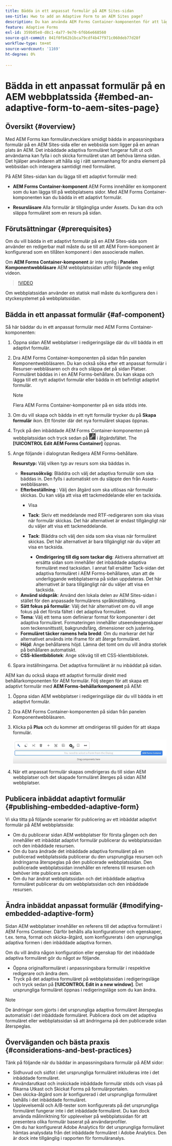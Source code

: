 ```yaml
---
title: Bädda in ett anpassat formulär på AEM Sites-sidan
seo-title: Hwo to add an Adaptive Form to an AEM Sites page?
description: Du kan använda AEM Forms Container-komponenten för att lägga till eller bädda in adaptiv Forms på en AEM Sites-sida för att fylla i och skicka ett formulär utan att lämna AEM Sites-sidorna.
feature: Adaptive Forms
exl-id: 359b05e8-d8c1-4a77-9e70-6f6b6e668560
source-git-commit: 041f0fb62b1bca79cdf4b47f971c060deb77d28f
workflow-type: tm+mt
source-wordcount: '1169'
ht-degree: 0%

---
```


# Bädda in ett anpassat formulär på en AEM webbplatssida {#embed-an-adaptive-form-to-aem-sites-page}

## Översikt {#overview}

Med AEM Forms kan formulärutvecklare smidigt bädda in anpassningsbara formulär på en AEM Sites-sida eller en webbsida som ligger på en annan plats än AEM. Det inbäddade adaptiva formuläret fungerar fullt ut och användarna kan fylla i och skicka formuläret utan att behöva lämna sidan. Det hjälper användaren att hålla sig i rätt sammanhang för andra element på webbsidan och interagera samtidigt med formuläret.

<!-- For information about embedding an Adaptive Form in an external web page, see [Embed Adaptive Form in external web page](/help/forms/using/embed-adaptive-form-external-web-page.md). -->

På AEM Sites-sidan kan du lägga till ett adaptivt formulär med:

* **AEM Forms Container-komponent**
AEM Forms innehåller en komponent som du kan lägga till på webbplatsens sidor. Med AEM Forms Container-komponenten kan du bädda in ett adaptivt formulär.

* **Resursläsare**
Alla formulär är tillgängliga under Assets. Du kan dra och släppa formuläret som en resurs på sidan.

## Förutsättningar {#prerequisites}

Om du vill bädda in ett adaptivt formulär på en AEM Sites-sida som använder en redigerbar mall måste du se till att AEM Form-komponent är konfigurerad som en tillåten komponent i den associerade mallen.

Om **AEM Forms Container-komponent** är inte synlig i **Panelen Komponentwebbläsare** AEM webbplatssidan utför följande steg enligt videon.

>[!VIDEO](https://video.tv.adobe.com/v/3410544)

Om webbplatssidan använder en statisk mall måste du konfigurera den i styckesystemet på webbplatssidan.

## Bädda in ett anpassat formulär {#af-component}

Så här bäddar du in ett anpassat formulär med AEM Forms Container-komponenten:

1. Öppna sidan AEM webbplatser i redigeringsläge där du vill bädda in ett adaptivt formulär.
1. Dra AEM Forms Container-komponenten på sidan från panelen Komponentwebbläsaren. Du kan också söka efter ett anpassat formulär i Resurser-webbläsaren och dra och släppa det på sidan Platser. Formuläret bäddas in i en AEM Forms-behållare. Du kan skapa och lägga till ett nytt adaptivt formulär eller bädda in ett befintligt adaptivt formulär.

   >[!NOTE]
   >
   >Flera AEM Forms Container-komponenter på en sida stöds inte.

1. Om du vill skapa och bädda in ett nytt formulär trycker du på **Skapa formulär** ikon. Ett fönster där det nya formuläret skapas öppnas.

1. Tryck på den inbäddade AEM Forms Container-komponenten på webbplatssidan och tryck sedan på ![settings_icon](assets/settings_icon.png) i åtgärdsfältet. The **[!UICONTROL Edit AEM Forms Container]** öppnas.
1. Ange följande i dialogrutan Redigera AEM Forms-behållare.

   **Resurstyp:** Välj vilken typ av resurs som ska bäddas in.
   * **Resurssökväg**: Bläddra och välj det adaptiva formulär som ska bäddas in. Den fylls i automatiskt om du släppte den från Assets-webbläsaren.
   * **Efterbeställning** : Välj den åtgärd som ska utlösas när formulär skickas. Du kan välja att visa ett tackmeddelande eller en tacksida.
      * Visa

      * **Tack**: Skriv ett meddelande med RTF-redigeraren som ska visas när formulär skickas. Det här alternativet är endast tillgängligt när du väljer att visa ett tackmeddelande.
      * **Tack**: Bläddra och välj den sida som ska visas när formuläret skickas. Det här alternativet är bara tillgängligt när du väljer att visa en tacksida.
         * **Omdirigering till dig som tackar dig**: Aktivera alternativet att ersätta sidan som innehåller det inbäddade adaptiva formuläret med tacksidan. I annat fall ersätter Tack-sidan det adaptiva formuläret i AEM Forms-behållaren, utan att de underliggande webbplatserna på sidan uppdateras. Det här alternativet är bara tillgängligt när du väljer att visa en tacksida.
   * **Använd sidspråk**: Använd den lokala delen av AEM Sites-sidan i stället för den anpassade formulärens språkinställning.
   * **Sätt fokus på formulär**: Välj det här alternativet om du vill ange fokus på det första fältet i det adaptiva formuläret.
   * **Tema**: Välj ett tema som definierar format för komponenter i det adaptiva formuläret. Formateringen innehåller utseendeegenskaper som teckensnittsstil, bakgrundsfärg, dimensioner och justering.
   * **Formuläret täcker ramens hela bredd**: Om du markerar det här alternativet används inte iframe för att återge formuläret.
   * **Höjd**: Ange behållarens höjd. Lämna det tomt om du vill ändra storlek på behållaren automatiskt.
   * **CSS-klientbibliotek**: Ange sökväg till ett CSS-klientbibliotek.

1. Spara inställningarna. Det adaptiva formuläret är nu inbäddat på sidan.

AEM kan du också skapa ett adaptivt formulär direkt med behållarkomponenten för AEM formulär. Följ stegen för att skapa ett adaptivt formulär med **AEM Forms-behållarkomponent** på AEM:
1. Öppna sidan AEM webbplatser i redigeringsläge där du vill bädda in ett adaptivt formulär.
1. Dra AEM Forms Container-komponenten på sidan från panelen Komponentwebbläsaren.
1. Klicka på **Plus** och du kommer att omdirigeras till guiden för att skapa formulär.

   ![AEM Form Container Component](/help/forms/assets/aemformcontainer.png)

1. När ett anpassat formulär skapas omdirigeras du till sidan AEM webbplatser och det skapade formuläret återges på sidan AEM webbplatser.

## Publicera inbäddat adaptivt formulär {#publishing-embedded-adaptive-form}

Vi ska titta på följande scenarier för publicering av ett inbäddat adaptivt formulär på AEM webbplatssida:

* Om du publicerar sidan AEM webbplatser för första gången och den innehåller ett inbäddat adaptivt formulär publicerar du webbplatssidan och den inbäddade resursen.
* Om du bara ändrade det inbäddade adaptiva formuläret på en publicerad webbplatssida publicerar du den ursprungliga resursen och ändringarna återspeglas på den publicerade webbplatssidan. Den publicerade webbplatssidan innehåller en referens till resursen och behöver inte publicera om sidan.
* Om du har ändrat webbplatssidan och det inbäddade adaptiva formuläret publicerar du om webbplatssidan och den inbäddade resursen.

## Ändra inbäddat anpassat formulär  {#modifying-embedded-adaptive-form}

Sidan AEM webbplatser innehåller en referens till det adaptiva formuläret i AEM Forms Container. Därför behålls alla konfigurationer och egenskaper, t.ex. tema, format och skicka-åtgärd, som konfigurerats i den ursprungliga adaptiva formen i den inbäddade adaptiva formen.

Om du vill ändra någon konfiguration eller egenskap för det inbäddade adaptiva formuläret gör du något av följande.

* Öppna originalformuläret i anpassningsbara formulär i respektive redigerare och ändra dem.
* Tryck på det adaptiva formuläret på webbplatssidan i redigeringsläge och tryck sedan på **[!UICONTROL Edit in a new window]**. Det ursprungliga formuläret öppnas i redigeringsläge som du kan ändra.

>[!NOTE]
>
>De ändringar som gjorts i det ursprungliga adaptiva formuläret återspeglas automatiskt i det inbäddade formuläret. Publicera dock om det adaptiva formuläret eller webbplatssidan så att ändringarna på den publicerade sidan återspeglas.

## Överväganden och bästa praxis {#considerations-and-best-practices}

Tänk på följande när du bäddar in anpassningsbara formulär på AEM sidor:

* Sidhuvud och sidfot i det ursprungliga formuläret inkluderas inte i det inbäddade formuläret.
* Användarutkast och inskickade inbäddade formulär stöds och visas på flikarna Utkast och Skickat Forms på formulärportalen.
* Den skicka-åtgärd som är konfigurerad i det ursprungliga formuläret behålls i det inbäddade formuläret.
* Upplevelsemål och A/B-tester som konfigurerats på det ursprungliga formuläret fungerar inte i det inbäddade formuläret. Du kan dock använda målinriktning för upplevelser på webbplatssidan för att presentera olika formulär baserat på användarprofiler.
* Om du har konfigurerat Adobe Analytics för det ursprungliga formuläret hämtas analysdata från det inbäddade formuläret i Adobe Analytics. Den är dock inte tillgänglig i rapporten för formuläranalys.
